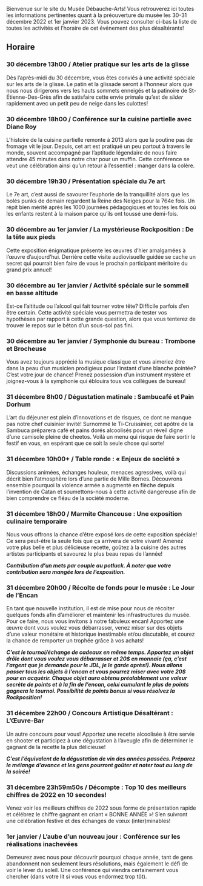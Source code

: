 Bienvenue sur le site du Musée Débauche-Arts!
Vous retrouverez ici toutes les informations pertinentes quant à la préouverture du musée les 30-31 décembre 2022 et 1er janvier 2023. Vous pouvez consulter ci-bas la liste de toutes les activités et l’horaire de cet événement des plus désaltérants!

## Horaire ##

### 30 décembre 13h00 / Atelier pratique sur les arts de la glisse ###
Dès l’après-midi du 30 décembre, vous êtes conviés à une activité spéciale sur les arts de la glisse. Le patin et la glissade seront à l’honneur alors que nous nous dirigerons vers les hauts sommets enneigés et la patinoire de St-Étienne-Des-Grès afin de satisfaire cette envie primale qu’est de *slider* rapidement avec un petit peu de neige dans les culottes!

### 30 décembre 18h00 / Conférence sur la cuisine partielle avec Diane Roy ###
L’histoire de la cuisine partielle remonte à 2013 alors que la poutine pas de fromage vit le jour. Depuis, cet art est pratiqué un peu partout à travers le monde, souvent accompagné par l’aptitude légendaire de nous faire attendre 45 minutes dans notre char pour un muffin. Cette conférence se veut une célébration ainsi qu’un retour à l’essentiel : manger dans la colère.

### 30 décembre 19h30 / Présentation spéciale du 7e art ###
Le 7e art, c’est aussi de savourer l’euphorie de la tranquillité alors que les bolés punks de demain regardent la Reine des Neiges pour la 764e fois. Un répit bien mérité après les 1000 journées pédagogiques et toutes les fois où les enfants restent à la maison parce qu’ils ont toussé une demi-fois.

### 30 décembre au 1er janvier / La mystérieuse Rockposition : De la tête aux pieds ###
Cette exposition énigmatique présente les œuvres d’hier amalgamées à l’œuvre d’aujourd’hui. Derrière cette visite audiovisuelle guidée se cache un secret qui pourrait bien faire de vous le prochain participant méritoire du grand prix annuel!

### 30 décembre au 1er janvier / Activité spéciale sur le sommeil en basse altitude ###
Est-ce l’altitude ou l’alcool qui fait tourner votre tête? Difficile parfois d’en être certain. Cette activité spéciale vous permettra de tester vos hypothèses par rapport à cette grande question, alors que vous tenterez de trouver le repos sur le béton d’un sous-sol pas fini.

### 30 décembre au 1er janvier / Symphonie du bureau : Trombone et Brocheuse ###
Vous avez toujours apprécié la musique classique et vous aimeriez être dans la peau d’un musicien prodigieux pour l’instant d’une blanche pointée? C’est votre jour de chance! Prenez possession d’un instrument mystère et joignez-vous à la symphonie qui éblouira tous vos collègues de bureau!

### 31 décembre 8h00 / Dégustation matinale : Sambucafé et Pain Dorhum ###
L’art du déjeuner est plein d’innovations et de risques, ce dont ne manque pas notre chef cuisinier invité! Surnommé le Ti-Cruissinier, cet apôtre de la Sambuca préparera café et pains dorés alcoolisés pour un réveil digne d’une camisole pleine de cheetos. Voilà un menu qui risque de faire sortir le festif en vous, en espérant que ce soit la seule chose qui sorte!

### 31 décembre 10h00+ / Table ronde : « Enjeux de société » ###
Discussions animées, échanges houleux, menaces agressives, voilà qui décrit bien l’atmosphère lors d’une partie de Mille Bornes. Découvrons ensemble pourquoi la violence armée a augmenté en flèche depuis l’invention de Catan et soumettons-nous à cette activité dangereuse afin de bien comprendre ce fléau de la société moderne.

### 31 décembre 18h00 / Marmite Chanceuse : Une exposition culinaire temporaire ###
Nous vous offrons la chance d’être exposé lors de cette exposition spéciale! Ce sera peut-être la seule fois que ça arrivera de votre vivant! 
Amenez votre plus belle et plus délicieuse recette, goûtez à la cuisine des autres artistes participants et savourez le plus beau repas de l’année!

***Contribution d’un mets par couple au potluck. À noter que votre contribution sera mangée lors de l’exposition.***

### 31 décembre 20h00 / Récolte de fonds pour le musée : Le Jour de l’Encan ###
En tant que nouvelle institution, il est de mise pour nous de récolter quelques fonds afin d’améliorer et maintenir les infrastructures du musée. Pour ce faire, nous vous invitons à notre fabuleux encan!
Apportez une œuvre dont vous voulez vous débarrasser, venez miser sur des objets d’une valeur monétaire et historique inestimable et/ou discutable, et courez la chance de remporter un trophée grâce à vos achats!

***C’est le tournoi/échange de cadeaux en même temps. Apportez un objet drôle dont vous voulez vous débarrasser et 20$ en monnaie (ça, c’est l’argent que je demande pour le JDL, je le garde après!). Nous allons passer tous les objets à l’encan et vous pourrez miser avec votre 20$ pour en acquérir. Chaque objet aura obtenu préalablement une valeur secrète de points et à la fin de l’encan, celui cumulant le plus de points gagnera le tournoi. Possibilité de points bonus si vous résolvez la Rockposition!***

### 31 décembre 22h00 / Concours Artistique Désaltérant : L’Œuvre-Bar ###
Un autre concours pour vous! Apportez une recette alcoolisée à être servie en shooter et participez à une dégustation à l’aveugle afin de déterminer le gagnant de la recette la plus délicieuse!

***C’est l’équivalent de la dégustation de vin des années passées. Préparez le mélange d’avance et les gens pourront goûter et noter tout au long de la soirée!***

### 31 décembre 23h59m50s / Décompte : Top 10 des meilleurs chiffres de 2022 en 10 secondes! ###
Venez voir les meilleurs chiffres de 2022 sous forme de présentation rapide et célébrez le chiffre gagnant en criant « BONNE ANNÉE »! S’en suivront une célébration festive et des échanges de vœux (inter)minables!

### 1er janvier / L’aube d’un nouveau jour : Conférence sur les réalisations inachevées ###
Demeurez avec nous pour découvrir pourquoi chaque année, tant de gens abandonnent non seulement leurs résolutions, mais également le défi de voir le lever du soleil. Une conférence qui viendra certainement vous chercher (dans votre lit si vous vous endormez trop tôt).
